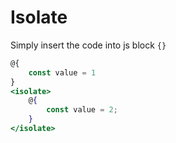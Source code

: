 # Isolate
Simply insert the code into js block `{}`

```jsx
@{
    const value = 1
}
<isolate>
    @{
        const value = 2;
    }
</isolate>
```